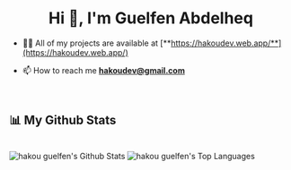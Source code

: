 <h1 align="center">Hi 👋, I'm Guelfen Abdelheq</h1>

- 👨‍💻 All of my projects are available at [**https://hakoudev.web.app/**](https://hakoudev.web.app/)

- 📫 How to reach me **hakoudev@gmail.com**

<br/>

## 📊 My Github Stats
<br/>

<img alt="hakou guelfen's Github Stats" src="https://github-readme-stats.vercel.app/api?username=hakouguelfen&show_icons=true&count_private=true&theme=onedark&hide_border=true&bg_color=0D1117" />
<img alt="hakou guelfen's Top Languages" src="https://github-readme-stats.vercel.app/api/top-langs/?username=hakouguelfen&langs_count=8&count_private=true&layout=compact&theme=onedark&hide_border=true&bg_color=0D1117" />
